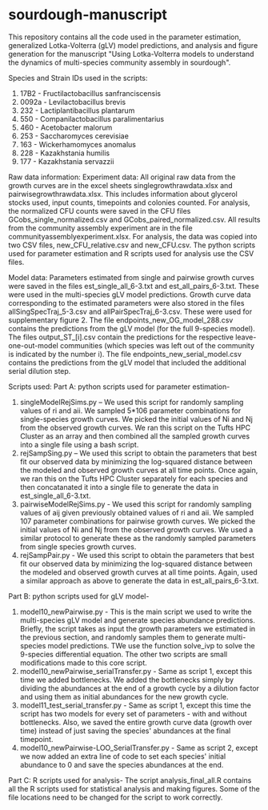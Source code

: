 # sourdough-manuscript
This repository contains all the code used in the parameter estimation, generalized Lotka-Volterra (gLV) model predictions, and analysis and figure generation for the manuscript "Using Lotka-Volterra models to understand the dynamics of multi-species community assembly in sourdough". 

Species and Strain IDs used in the scripts:
1.	17B2 - Fructilactobacillus sanfranciscensis
2.	0092a - Levilactobacillus brevis
3.	232 - Lactiplantibacillus plantarum
4.	550 - Companilactobacillus paralimentarius
5.	460 - Acetobacter malorum
6.	253 - Saccharomyces cerevisiae
7.	163 - Wickerhamomyces anomalus
8.	228 - Kazakhstania humilis
9.	177 - Kazakhstania servazzii

Raw data information:
Experiment data: All original raw data from the growth curves are in the excel sheets singlegrowthrawdata.xlsx and pairwisegrowthrawdata.xlsx. This includes information about glycerol stocks used, input counts, timepoints and colonies counted. For analysis, the normalized CFU counts were saved in the CFU files GCobs_single_normalized.csv and GCobs_paired_normalized.csv. All results from the community assembly experiment are in the file communityassemblyexperiment.xlsx. For analysis, the data was copied into two CSV files, new_CFU_relative.csv and new_CFU.csv. The python scripts used for parameter estimation and R scripts used for analysis use the CSV files.

Model data: Parameters estimated from single and pairwise growth curves were saved in the files est_single_all_6-3.txt and est_all_pairs_6-3.txt. These were used in the multi-species gLV model predictions.
Growth curve data corresponding to the estimated parameters were also stored in the files allSingSpecTraj_5-3.csv and allPairSpecTraj_6-3.csv. These were used for supplementary figure 2. The file endpoints_new_OG_model_288.csv contains the predictions from the gLV model (for the full 9-species model). The files output_ST_[i].csv contain the predictions for the respective leave-one-out-model communities (which species was left out of the community is indicated by the number i). The file endpoints_new_serial_model.csv contains the predictions from the gLV model that included the additional serial dilution step.

Scripts used:
Part A: python scripts used for parameter estimation-
1.	singleModelRejSims.py – We used this script for randomly sampling values of ri and aii. We sampled 5*106 parameter combinations for single-species growth curves. We picked the initial values of Ni and Nj from the observed growth curves. We ran this script on the Tufts HPC Cluster as an array and then combined all the sampled growth curves into a single file using a bash script.
2.	rejSampSing.py – We used this script to obtain the parameters that best fit our observed data by minimizing the log-squared distance between the modeled and observed growth curves at all time points. Once again, we ran this on the Tufts HPC Cluster separately for each species and then concatanated it into a single file to generate the data in est_single_all_6-3.txt. 
3.	pairwiseModelRejSims.py - We used this script for randomly sampling values of aij given previously obtained values of ri and aii. We sampled 107 parameter combinations for pairwise growth curves. We picked the initial values of Ni and Nj from the observed growth curves. We used a similar protocol to generate these as the randomly sampled parameters from single species growth curves.
4.	rejSampPair.py - We used this script to obtain the parameters that best fit our observed data by minimizing the log-squared distance between the modeled and observed growth curves at all time points. Again, used a similar approach as above to generate the data in est_all_pairs_6-3.txt.

Part B: python scripts used for gLV model-
1. model10_newPairwise.py - This is the main script we used to write the multi-species gLV model and generate species abundance predictions. Briefly, the script takes as input the growth parameters we estimated in the previous section, and randomly samples them to generate multi-species model predictions. TWe use the function solve_ivp to solve the 9-species differential equation. The other two scripts are small modifications made to this core script.
2. model10_newPairwise_serialTransfer.py - Same as script 1, except this time we added bottlenecks. We added the bottlenecks simply by dividing the abundances at the end of a growth cycle by a dilution factor and using them as initial abundances for the new growth cycle.
3. model11_test_serial_transfer.py - Same as script 1, except this time the script has two models for every set of parameters - with and without bottlenecks. Also, we saved the entire growth curve data (growth over time) instead of just saving the species' abundances at the final timepoint.
4. model10_newPairwise-LOO_SerialTransfer.py - Same as script 2, except we now added an extra line of code to set each species' initial abundance to 0 and save the species abundances at the end.

Part C: R scripts used for analysis-
The script analysis_final_all.R contains all the R scripts used for statistical analysis and making figures. Some of the file locations need to be changed for the script to work correctly.



